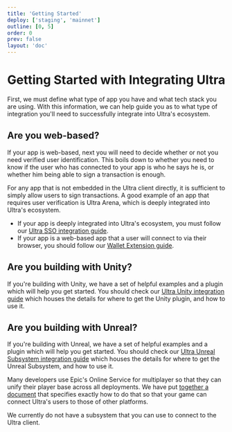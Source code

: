 ```yaml
---
title: 'Getting Started'
deploy: ['staging', 'mainnet']
outline: [0, 5]
order: 0
prev: false
layout: 'doc'
---
```


# Getting Started with Integrating Ultra

First, we must define what type of app you have and what tech stack you are using. With this information, we can help guide you as to what type of integration you'll need to successfully integrate into Ultra's ecosystem.

## Are you web-based?

If your app is web-based, next you will need to decide whether or not you need verified user identification. This boils down to whether you need to know if the user who has connected to your app is who he says he is, or whether him being able to sign a transaction is enough.

For any app that is not embedded in the Ultra client directly, it is sufficient to simply allow users to sign transactions. A good example of an app that requires user verification is Ultra Arena, which is deeply integrated into Ultra's ecosystem.

-   If your app is deeply integrated into Ultra's ecosystem, you must follow our [Ultra SSO integration guide](./web/index.md).
-   If your app is a web-based app that a user will connect to via their browser, you should follow our [Wallet Extension guide](../../tutorials/wallet-extension/index.md).

## Are you building with Unity?

If you're building with Unity, we have a set of helpful examples and a plugin which will help you get started. You should check our [Ultra Unity integration guide](./unity/index.md) which houses the details for where to get the Unity plugin, and how to use it.

## Are you building with Unreal?

If you're building with Unreal, we have a set of helpful examples and a plugin which will help you get started. You should check our [Ultra Unreal Subsystem integration guide](./unreal/index.md) which houses the details for where to get the Unreal Subsystem, and how to use it.

Many developers use Epic's Online Service for multiplayer so that they can unify their player base across all deployments. We have put [together a document](./web/index.md) that specifies exactly how to do that so that your game can connect Ultra's users to those of other platforms.

We currently do not have a subsystem that you can use to connect to the Ultra client.
